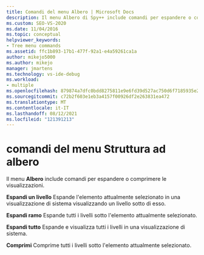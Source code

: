 ```yaml
---
title: Comandi del menu Albero | Microsoft Docs
description: Il menu Albero di Spy++ include comandi per espandere o comprimere le visualizzazioni. Vedere un elenco dei comandi di menu Albero, con una breve descrizione di ognuno.
ms.custom: SEO-VS-2020
ms.date: 11/04/2016
ms.topic: conceptual
helpviewer_keywords:
- Tree menu commands
ms.assetid: ffc1b893-17b1-477f-92a1-e4a59261ca1a
author: mikejo5000
ms.author: mikejo
manager: jmartens
ms.technology: vs-ide-debug
ms.workload:
- multiple
ms.openlocfilehash: 879874a7dfc0bdd8275811e9e6fd39d527ac750d6f7185935e2ec2c6e16d38ad
ms.sourcegitcommit: c72b2f603e1eb3a4157f00926df2e263831ea472
ms.translationtype: MT
ms.contentlocale: it-IT
ms.lasthandoff: 08/12/2021
ms.locfileid: "121391213"
---
```

# <a name="tree-menu-commands"></a>comandi del menu Struttura ad albero
Il menu **Albero** include comandi per espandere o comprimere le visualizzazioni.

 **Espandi un livello** Espande l'elemento attualmente selezionato in una visualizzazione di sistema visualizzando un livello sotto di esso.

 **Espandi ramo** Espande tutti i livelli sotto l'elemento attualmente selezionato.

 **Espandi tutto** Espande e visualizza tutti i livelli in una visualizzazione di sistema.

 **Comprimi** Comprime tutti i livelli sotto l'elemento attualmente selezionato.
